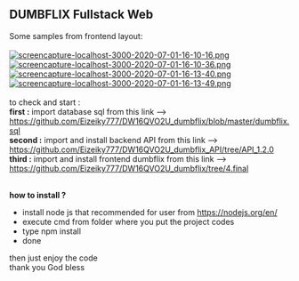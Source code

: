 ## DUMBFLIX Fullstack Web 

Some samples from frontend layout: </br></br>
[![screencapture-localhost-3000-2020-07-01-16-10-16.png](https://i.postimg.cc/fbxpP9Xp/screencapture-localhost-3000-2020-07-01-16-10-16.png)](https://postimg.cc/7CZKGbKn)
[![screencapture-localhost-3000-2020-07-01-16-10-36.png](https://i.postimg.cc/9FH7Vbmg/screencapture-localhost-3000-2020-07-01-16-10-36.png)](https://postimg.cc/nMTzGvQq)
[![screencapture-localhost-3000-2020-07-01-16-13-40.png](https://i.postimg.cc/bN03jshb/screencapture-localhost-3000-2020-07-01-16-13-40.png)](https://postimg.cc/2V64Qj38)
[![screencapture-localhost-3000-2020-07-01-16-13-49.png](https://i.postimg.cc/8cmWxf6z/screencapture-localhost-3000-2020-07-01-16-13-49.png)](https://postimg.cc/JHtGknxf)
<br><br>
to check and start : <br>
<b>first     :</b> import database sql from this link --> https://github.com/Eizeiky777/DW16QVO2U_dumbflix/blob/master/dumbflix.sql <br>
<b>second    :</b> import and install backend API from this link --> https://github.com/Eizeiky777/DW16QVO2U_dumbflix_API/tree/API_1.2.0 <br>
<b>third     :</b> import and install frontend dumbflix from this link --> https://github.com/Eizeiky777/DW16QVO2U_dumbflix/tree/4.final <br><br>

<b>how to install ?</b>
- install node js that recommended for user from https://nodejs.org/en/
- execute cmd from  folder where you put the project codes
- type npm install
- done 

then just enjoy the code <br>
thank you God bless <br>
